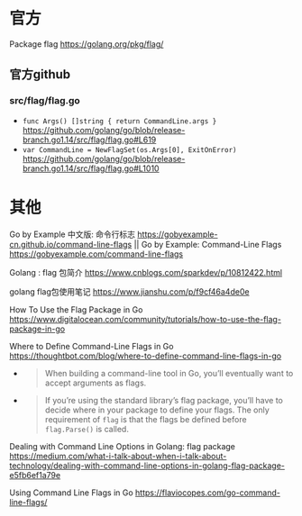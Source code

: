 
# 官方

Package flag https://golang.org/pkg/flag/

## 官方github

### src/flag/flag.go

- `func Args() []string { return CommandLine.args }` https://github.com/golang/go/blob/release-branch.go1.14/src/flag/flag.go#L619
- `var CommandLine = NewFlagSet(os.Args[0], ExitOnError)` https://github.com/golang/go/blob/release-branch.go1.14/src/flag/flag.go#L1010

# 其他

Go by Example 中文版: 命令行标志 https://gobyexample-cn.github.io/command-line-flags || Go by Example: Command-Line Flags https://gobyexample.com/command-line-flags

Golang : flag 包简介 https://www.cnblogs.com/sparkdev/p/10812422.html

golang flag包使用笔记 https://www.jianshu.com/p/f9cf46a4de0e

How To Use the Flag Package in Go https://www.digitalocean.com/community/tutorials/how-to-use-the-flag-package-in-go

Where to Define Command-Line Flags in Go https://thoughtbot.com/blog/where-to-define-command-line-flags-in-go
- > When building a command-line tool in Go, you’ll eventually want to accept arguments as flags.
- > If you’re using the standard library’s flag package, you’ll have to decide where in your package to define your flags. The only requirement of `flag` is that the flags be defined before `flag.Parse()` is called.

Dealing with Command Line Options in Golang: flag package https://medium.com/what-i-talk-about-when-i-talk-about-technology/dealing-with-command-line-options-in-golang-flag-package-e5fb6ef1a79e

Using Command Line Flags in Go https://flaviocopes.com/go-command-line-flags/
